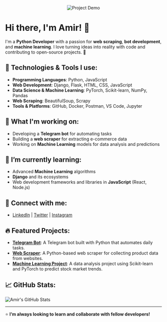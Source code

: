 
<div align="center">
  <img src="https://i.giphy.com/media/v1.Y2lkPTc5MGI3NjExb28xNTc1M3N4dWwwMTRrZnNwbHByODB3Y2VtendoODVvbmdqd283NiZlcD12MV9pbnRlcm5hbF9naWZfYnlfaWQmY3Q9Zw/bGgsc5mWoryfgKBx1u/giphy.gif" alt="Project Demo" />
</div>

# Hi there, I'm Amir! 👋

I'm a **Python Developer** with a passion for **web scraping**, **bot development**, and **machine learning**. I love turning ideas into reality with code and contributing to open-source projects. 🚀

## 🔧 Technologies & Tools I use:

- **Programming Languages**: Python, JavaScript
- **Web Development**: Django, Flask, HTML, CSS, JavaScript
- **Data Science & Machine Learning**: PyTorch, Scikit-learn, NumPy, Pandas
- **Web Scraping**: BeautifulSoup, Scrapy
- **Tools & Platforms**: GitHub, Docker, Postman, VS Code, Jupyter

## 🚀 What I'm working on:
- Developing a **Telegram bot** for automating tasks
- Building a **web scraper** for extracting e-commerce data
- Working on **Machine Learning** models for data analysis and predictions

## 🌱 I’m currently learning:
- Advanced **Machine Learning** algorithms
- **Django** and its ecosystems
- Web development frameworks and libraries in **JavaScript** (React, Node.js)

## 🔗 Connect with me:

- [LinkedIn](https://www.linkedin.com/in/amirdevelopp) | [Twitter](https://twitter.com/amirdevelopp) | [Instagram](https://instagram.com/amirdevelopp)

## 🔥 Featured Projects:
- **[Telegram Bot](https://github.com/amirdevelopp/telegram-bot)**: A Telegram bot built with Python that automates daily tasks.
- **[Web Scraper](https://github.com/amirdevelopp/web-scraper)**: A Python-based web scraper for collecting product data from websites.
- **[Machine Learning Project](https://github.com/amirdevelopp/machine-learning-project)**: A data analysis project using Scikit-learn and PyTorch to predict stock market trends.

## 📈 GitHub Stats:

![Amir's GitHub Stats](https://github-readme-stats.vercel.app/api?username=amirdevelopp&show_icons=true&hide_title=true&hide_border=true&count_private=true&theme=radical)

---

⭐ **I’m always looking to learn and collaborate with fellow developers!**

